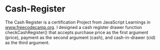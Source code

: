 # Cash-Register
The Cash Register is a certification Project from JavaScript Learnings in www.freecodecamp.org.
I designed a cash register drawer function checkCashRegister() that accepts purchase price as the first argument (price), payment as the second argument (cash), and cash-in-drawer (cid) as the third argument.
